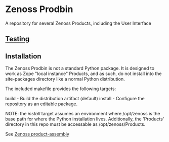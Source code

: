 # Zenoss Prodbin
A repository for several Zenoss Products, including the User Interface


## [Testing](tests/)


## Installation
The Zenoss Prodbin is not a standard Python package.  It is designed to work as Zope "local instance" Products, and as such, do not install into the site-packages directory like a normal Python distribution.

The included makefile provides the following targets:

   build - Build the distribution artifact (default)
   install - Configure the repository as an editable package.

NOTE: the *install* target assumes an environment where /opt/zenoss is the base path for where the Python installation lives.  Additionally, the 'Products' directory in this repo must be accessable as /opt/zenoss/Products.

See [Zenoss product-assembly](https://github.com/zenoss/product-assembly)
